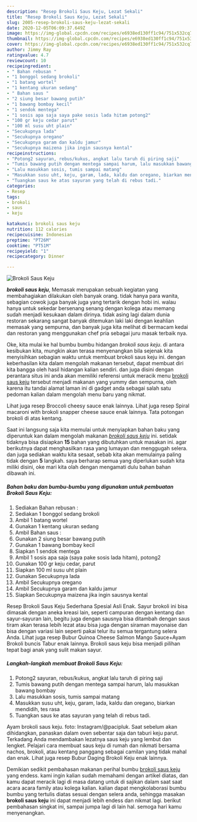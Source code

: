 ```yaml
---
description: "Resep Brokoli Saus Keju, Lezat Sekali"
title: "Resep Brokoli Saus Keju, Lezat Sekali"
slug: 2005-resep-brokoli-saus-keju-lezat-sekali
date: 2020-12-05T06:09:37.649Z
image: https://img-global.cpcdn.com/recipes/e6938ed130ff1c94/751x532cq70/brokoli-saus-keju-foto-resep-utama.jpg
thumbnail: https://img-global.cpcdn.com/recipes/e6938ed130ff1c94/751x532cq70/brokoli-saus-keju-foto-resep-utama.jpg
cover: https://img-global.cpcdn.com/recipes/e6938ed130ff1c94/751x532cq70/brokoli-saus-keju-foto-resep-utama.jpg
author: Jimmy Ray
ratingvalue: 4.7
reviewcount: 10
recipeingredient:
- " Bahan rebusan "
- "1 bonggol sedang brokoli"
- "1 batang wortel"
- "1 kentang ukuran sedang"
- " Bahan saus "
- "2 siung besar bawang putih"
- "1 bawang bombay kecil"
- "1 sendok mentega"
- "1 sosis apa saja saya pake sosis lada hitam potong2"
- "100 gr keju cedar parut"
- "100 ml susu uht plain"
- "Secukupnya lada"
- "Secukupnya oregano"
- "Secukupnya garam dan kaldu jamur"
- "Secukupnya maizena jika ingin sausnya kental"
recipeinstructions:
- "Potong2 sayuran, rebus/kukus, angkat lalu taruh di piring saji"
- "Tumis bawang putih dengan mentega sampai harum, lalu masukkan bawang bombay"
- "Lalu masukkan sosis, tumis sampai matang"
- "Masukkan susu uht, keju, garam, lada, kaldu dan oregano, biarkan mendidih, tes rasa"
- "Tuangkan saus ke atas sayuran yang telah di rebus tadi."
categories:
- Resep
tags:
- brokoli
- saus
- keju

katakunci: brokoli saus keju 
nutrition: 112 calories
recipecuisine: Indonesian
preptime: "PT26M"
cooktime: "PT51M"
recipeyield: "1"
recipecategory: Dinner

---
```



![Brokoli Saus Keju](https://img-global.cpcdn.com/recipes/e6938ed130ff1c94/751x532cq70/brokoli-saus-keju-foto-resep-utama.jpg)

<b><i>brokoli saus keju</i></b>, Memasak merupakan sebuah kegiatan yang membahagiakan dilakukan oleh banyak orang. tidak hanya para wanita, sebagian cowok juga banyak juga yang tertarik dengan hobi ini. walau hanya untuk sekedar bersenang senang dengan kolega atau memang sudah menjadi kesukaan dalam dirinya. tidak asing lagi dalam dunia restoran sekarang sangat banyak ditemukan laki laki dengan keahlian memasak yang sempurna, dan banyak juga kita melihat di bermacam kedai dan restoran yang menggunakan chef pria sebagai juru masak terbaik nya.

Oke, kita mulai ke hal bumbu bumbu hidangan <i>brokoli saus keju</i>. di antara kesibukan kita, mungkin akan terasa menyenangkan bila sejenak kita menyisihkan sebagian waktu untuk membuat brokoli saus keju ini. dengan keberhasilan kita dalam mengolah makanan tersebut, dapat membuat diri kita bangga oleh hasil hidangan kalian sendiri. dan juga disini dengan perantara situs ini anda akan memiliki referensi untuk meracik menu <u>brokoli saus keju</u> tersebut menjadi makanan yang yummy dan sempurna, oleh karena itu tandai alamat laman ini di gadget anda sebagai salah satu pedoman kalian dalam mengolah menu baru yang nikmat.

Lihat juga resep Broccoli cheesy sauce enak lainnya. Lihat juga resep Spiral macaroni with brokoli snapper cheese sauce enak lainnya. Tata potongan brokoli di atas kentang.


Saat ini langsung saja kita memulai untuk menyiapkan bahan baku yang diperuntuk kan dalam mengolah makanan <u><i>brokoli saus keju</i></u> ini. setidak tidaknya bisa disiapkan <b>15</b> bahan yang dibutuhkan untuk masakan ini. agar berikutnya dapat menghasilkan rasa yang lumayan dan menggugah selera. dan juga sediakan waktu kita sesaat, sebab kita akan memulainya paling tidak dengan <b>5</b> langkah. saya berharap semua yang diperlukan sudah kita miliki disini, oke mari kita olah dengan mengamati dulu bahan bahan dibawah ini.

<!--inarticleads1-->

##### Bahan baku dan bumbu-bumbu yang digunakan untuk pembuatan Brokoli Saus Keju:

1. Sediakan  Bahan rebusan :
1. Sediakan 1 bonggol sedang brokoli
1. Ambil 1 batang wortel
1. Gunakan 1 kentang ukuran sedang
1. Ambil  Bahan saus :
1. Gunakan 2 siung besar bawang putih
1. Gunakan 1 bawang bombay kecil
1. Siapkan 1 sendok mentega
1. Ambil 1 sosis apa saja (saya pake sosis lada hitam), potong2
1. Gunakan 100 gr keju cedar, parut
1. Siapkan 100 ml susu uht plain
1. Gunakan Secukupnya lada
1. Ambil Secukupnya oregano
1. Ambil Secukupnya garam dan kaldu jamur
1. Siapkan Secukupnya maizena jika ingin sausnya kental


Resep Brokoli Saus Keju Sederhana Spesial Asli Enak. Sayur brokoli ini bisa dimasak dengan aneka kreasi lain, seperti campuran dengan kentang dan sayur-sayuran lain, begitu juga dengan sausnya bisa ditambah dengan saus tiram akan terasa lebih lezat atau bisa juga dengan siraman mayonaise dan bisa dengan variasi lain seperti pakai telur itu semua tergantung selera Anda. Lihat juga resep Bubur Quinoa Cheese Salmon Mango Sauce+Ayam Brokoli buncis Tabur enak lainnya. Brokoli saus keju bisa menjadi pilihan tepat bagi anak yang sulit makan sayur. 

<!--inarticleads2-->

##### Langkah-langkah membuat Brokoli Saus Keju:

1. Potong2 sayuran, rebus/kukus, angkat lalu taruh di piring saji
1. Tumis bawang putih dengan mentega sampai harum, lalu masukkan bawang bombay
1. Lalu masukkan sosis, tumis sampai matang
1. Masukkan susu uht, keju, garam, lada, kaldu dan oregano, biarkan mendidih, tes rasa
1. Tuangkan saus ke atas sayuran yang telah di rebus tadi.


Ayam brokoli saus keju. foto: Instagram/@pacipluk. Saat sebelum akan dihidangkan, panaskan dalam oven sebentar saja dan taburi keju parut. Terkadang Anda mendambakan lezatnya saus keju yang lembut dan lengket. Pelajari cara membuat saus keju di rumah dan nikmati bersama nachos, brokoli, atau kentang panggang sebagai camilan yang tidak mahal dan enak. Lihat juga resep Bubur Daging Brokoli Keju enak lainnya. 

Demikian sedikit pembahasan makanan perihal bumbu <u>brokoli saus keju</u> yang endess. kami ingin kalian sudah memahami dengan artikel diatas, dan kamu dapat meracik lagi di masa datang untuk di sajikan dalam saat saat acara acara family atau kolega kalian. kalian dapat mengkolaborasi bumbu bumbu yang tertulis diatas sesuai dengan selera anda, sehingga masakan <b>brokoli saus keju</b> ini dapat menjadi lebih endess dan nikmat lagi. berikut pembahasan singkat ini, sampai jumpa lagi di lain hal. semoga hari kamu menyenangkan.
